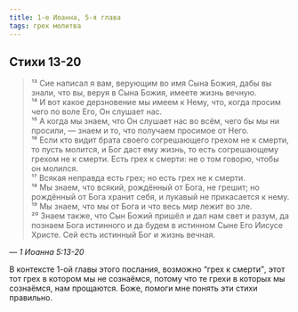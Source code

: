 ```yaml
---
title: 1-е Иоанна, 5-я глава
tags: грех молитва
---
```


## Стихи 13-20

> ¹³ Сие написал я вам, верующим во имя Сына Божия, дабы вы знали, что вы, веруя в Сына Божия, имеете жизнь вечную.  
> ¹⁴ И вот какое дерзновение мы имеем к Нему, что, когда просим чего по воле Его, Он слушает нас.  
> ¹⁵ А когда мы знаем, что Он слушает нас во всём, чего бы мы ни просили, — знаем и то, что получаем просимое от Него.  
> ¹⁶ Если кто видит брата своего согрешающего грехом не к смерти, то пусть молится, и Бог даст ему жизнь, то есть согрешающему грехом не к смерти. Есть грех к смерти: не о том говорю, чтобы он молился.  
> ¹⁷ Всякая неправда есть грех; но есть грех не к смерти.  
> ¹⁸ Мы знаем, что всякий, рождённый от Бога, не грешит; но рождённый от Бога хранит себя, и лукавый не прикасается к нему.  
> ¹⁹ Мы знаем, что мы от Бога и что весь мир лежит во зле.  
> ²⁰ Знаем также, что Сын Божий пришёл и дал нам свет и разум, да познаем Бога истинного и да будем в истинном Сыне Его Иисусе Христе. Сей есть истинный Бог и жизнь вечная.

— <cite>1&nbsp;Иоанна&nbsp;5:13-20</cite>

В контексте 1-ой главы этого послания, возможно <q>грех к смерти</q>, этот тот грех в котором мы не сознаёмся, потому что те грехи
в которых мы сознаёмся, нам прощаются. Боже, помоги мне понять эти стихи правильно.
